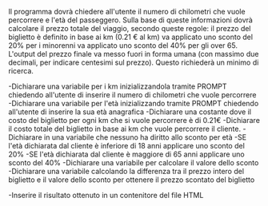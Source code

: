 Il programma dovrà chiedere all'utente il numero di chilometri che vuole percorrere e l'età del passeggero.
Sulla base di queste informazioni dovrà calcolare il prezzo totale del viaggio, secondo queste regole:
il prezzo del biglietto è definito in base ai km (0.21 € al km)
va applicato uno sconto del 20% per i minorenni
va applicato uno sconto del 40% per gli over 65.
L'output del prezzo finale va messo fuori in forma umana (con massimo due decimali, per indicare centesimi sul prezzo). Questo richiederà un minimo di ricerca.

-Dichiarare una variabile per i km inizializzandola tramite PROMPT chiedendo all'utente di inserire il numero di chilometri che vuole percorrere
-Dichiarare una variabile per l'età inizializzando tramite PROMPT chiedendo all'utente di inserire la sua età anagrafica
-Dichiarare una costante dove il costo del biglietto per ogni km che si vuole percorrere è di 0.21€
-Dichiarare il costo totale del biglietto in base ai km che vuole percorrere il cliente.
-Dichiarare in una variabile che nessuno ha diritto allo sconto per età
 -SE l'età dichiarata dal cliente è inferiore di 18 anni applicare uno sconto del 20%
 -SE l'età dichiarata dal cliente è maggiore di 65 anni applicare uno sconto del 40%
-Dichiarare una variabile per calcolare il valore dello sconto
-Dichiarare una variabile calcolando la differenza tra il prezzo intero del biglietto e il valore dello sconto per ottenere il prezzo scontato del biglietto

-Inserire il risultato ottenuto in un contenitore del file HTML

